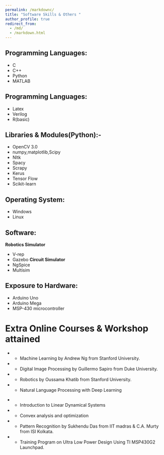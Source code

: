 ```yaml
---
permalink: /markdownc/
title: "Software Skills & Others "
author_profile: true
redirect_from: 
  - /md/
  - /markdown.html
---
```


## Programming Languages: 
* C
* C++
* Python
* MATLAB 
## Programming Languages:
* Latex
* Verilog
* R(basic)
## Libraries & Modules(Python):- 
* OpenCV 3.0
* numpy,matplotlib,Scipy
* Nltk
* Spacy
* Scrapy
* Kerus
* Tensor Flow
* Scikit-learn
## Operating System: 
* Windows
* Linux 
## Software: 
**Robotics Simulator**
* V-rep
* Gazebo
**Circuit Simulator**
* NgSpice
* Multisim 
## Exposure to Hardware: 
* Arduino Uno
* Arduino Mega
* MSP-430 microcontroller


# Extra Online Courses & Workshop attained

- * Machine Learning by Andrew Ng from Stanford University.
- * Digital Image Processing by Guillermo Sapiro from Duke University.
- * Robotics by Oussama Khatib from Stanford University.
- * Natural Language Processing with Deep Learning
+ * Introduction to Linear Dynamical Systems
+ * Convex analysis and optimization
+ * Pattern Recognition by Sukhendu  Das from IIT madras & C.A.  Murty from ISI Kolkata. 
+ * Training Program on Ultra Low Power Design Using TI MSP430G2 Launchpad.


